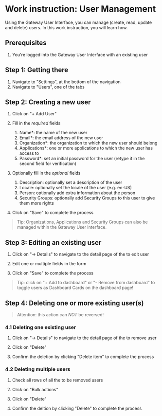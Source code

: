 # Work instruction: User Management

Using the Gateway User Interface, you can manage (create, read, update and delete) users. In this work instruction, you will learn how.


## Prerequisites

1. You're logged into the Gateway User Interface with an existing user


## Step 1: Getting there

1. Navigate to "Settings", at the bottom of the navigation
2. Navigate to "Users", one of the tabs


## Step 2: Creating a new user

1. Click on "+ Add User"

1. Fill in the *required* fields
   1. Name*: the name of the new user
   2. Email*: the email address of the new user
   3. Organization*: the organization to which the new user should belong
   4. Applications*: one or more applications to which the new user has access to
   5. Password*: set an initial password for the user (retype it in the second field for verification)

3. Optionally fill in the _optional_ fields
   1. Description: optionally set a description of the user
   2. Locale: optionally set the locale of the user (e.g. en-US)
   3. Person: optionally add extra information about the person
   4. Security Groups: optionally add Security Groups to this user to give them more rights

4. Click on "Save" to complete the process

> Tip: Organizations, Applications and Security Groups can also be managed within the Gateway User Interface.


## Step 3: Editing an existing user

1. Click on "-> Details" to navigate to the detail page of the to edit user

2. Edit one or multiple fields in the form

3. Click on "Save" to complete the process

> Tip: click on "+ Add to dashboard" or "- Remove from dashboard" to toggle users as Dashboard Cards on the dashboard page!


## Step 4: Deleting one or more existing user(s)

> Attention: this action can _NOT_ be reversed!


### 4.1 Deleting one existing user

1. Click on "-> Details" to navigate to the detail page of the to remove user

2. Click on "Delete"

3. Confirm the deletion by clicking "Delete item" to complete the process

### 4.2 Deleting multiple users

1. Check all rows of all the to be removed users

2. Click on "Bulk actions"

3. Click on "Delete"

4. Confirm the deltion by clicking "Delete" to complete the process
